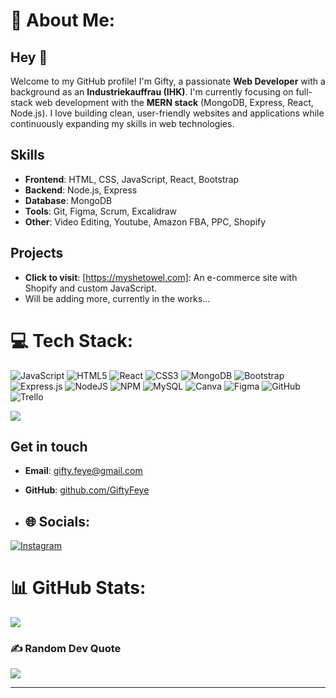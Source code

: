 # 💫 About Me:
## Hey 👋
Welcome to my GitHub profile! I'm Gifty, a passionate **Web Developer** with a background as an **Industriekauffrau (IHK)**. 
I'm currently focusing on full-stack web development with the **MERN stack** (MongoDB, Express, React, Node.js). 
I love building clean, user-friendly websites and applications while continuously expanding my skills in web technologies.

## Skills
- **Frontend**: HTML, CSS, JavaScript, React, Bootstrap
- **Backend**: Node.js, Express
- **Database**: MongoDB
- **Tools**: Git, Figma, Scrum, Excalidraw
- **Other**: Video Editing, Youtube, Amazon FBA, PPC, Shopify

## Projects
- **Click to visit**: [https://myshetowel.com]: An e-commerce site with Shopify and custom JavaScript.
- Will be adding more, currently in the works...

# 💻 Tech Stack:
![JavaScript](https://img.shields.io/badge/javascript-%23323330.svg?style=for-the-badge&logo=javascript&logoColor=%23F7DF1E) ![HTML5](https://img.shields.io/badge/html5-%23E34F26.svg?style=for-the-badge&logo=html5&logoColor=white) ![React](https://img.shields.io/badge/react-%2320232a.svg?style=for-the-badge&logo=react&logoColor=%2361DAFB) ![CSS3](https://img.shields.io/badge/css3-%231572B6.svg?style=for-the-badge&logo=css3&logoColor=white) ![MongoDB](https://img.shields.io/badge/MongoDB-%234ea94b.svg?style=for-the-badge&logo=mongodb&logoColor=white) ![Bootstrap](https://img.shields.io/badge/bootstrap-%238511FA.svg?style=for-the-badge&logo=bootstrap&logoColor=white) ![Express.js](https://img.shields.io/badge/express.js-%23404d59.svg?style=for-the-badge&logo=express&logoColor=%2361DAFB) ![NodeJS](https://img.shields.io/badge/node.js-6DA55F?style=for-the-badge&logo=node.js&logoColor=white) ![NPM](https://img.shields.io/badge/NPM-%23CB3837.svg?style=for-the-badge&logo=npm&logoColor=white) ![MySQL](https://img.shields.io/badge/mysql-4479A1.svg?style=for-the-badge&logo=mysql&logoColor=white) ![Canva](https://img.shields.io/badge/Canva-%2300C4CC.svg?style=for-the-badge&logo=Canva&logoColor=white) ![Figma](https://img.shields.io/badge/figma-%23F24E1E.svg?style=for-the-badge&logo=figma&logoColor=white) ![GitHub](https://img.shields.io/badge/github-%23121011.svg?style=for-the-badge&logo=github&logoColor=white) ![Trello](https://img.shields.io/badge/Trello-%23026AA7.svg?style=for-the-badge&logo=Trello&logoColor=white)

[![](https://visitcount.itsvg.in/api?id=GiftyFeye&label=Profile%20Views&color=1&icon=0&pretty=false)](https://visitcount.itsvg.in)
## Get in touch
- **Email**: gifty.feye@gmail.com
- **GitHub**: [github.com/GiftyFeye](https://github.com/GiftyFeye)

- ## 🌐 Socials:
[![Instagram](https://img.shields.io/badge/Instagram-%23E4405F.svg?logo=Instagram&logoColor=white)](https://instagram.com/fenetiwoman.de) 
# 📊 GitHub Stats:
![](https://github-readme-streak-stats.herokuapp.com/?user=GiftyFeye&theme=dark&hide_border=false)<br/>

### ✍️ Random Dev Quote
![](https://quotes-github-readme.vercel.app/api?type=horizontal&theme=radical)

---

<!-- Proudly created with GPRM ( https://gprm.itsvg.in ) -->
